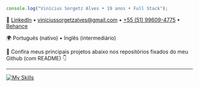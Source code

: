 ````js
console.log("Vinícius Sorgetz Alves • 19 anos • Full Stack");
````
 
📧 [LinkedIn](https://www.linkedin.com/in/vinicius-sorgetz-alves-b4b895340/) • viniciussorgetzalves@gmail.com • [+55 (51) 99609-4775](https://api.whatsapp.com/send/?phone=5551996094775) • [Behance](https://www.behance.net/viniciusorgetz)

🌍 Português (nativo) • Inglês (intermediário)

📂 Confira meus principais projetos abaixo nos repositórios fixados do meu Github (com README) 👇

---
[![My Skills](https://skillicons.dev/icons?i=js,ts,react,next,bootstrap,jest,sequelize,mysql,mongodb,java,postman,figma)](https://skillicons.dev)
